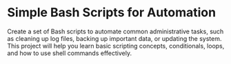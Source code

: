 # Simple Bash Scripts for Automation

Create a set of Bash scripts to automate common administrative tasks, such as cleaning up log files, backing up important data, or updating the system. This project will help you learn basic scripting concepts, conditionals, loops, and how to use shell commands effectively.